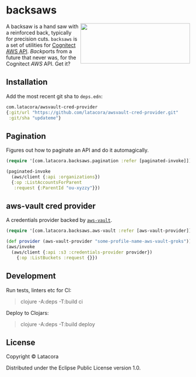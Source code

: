 # backsaws

<img align="right" width="300" height="110" src="https://raw.githubusercontent.com/latacora/backsaws/main/backsaws.svg">

A backsaw is a hand saw with a reinforced back, typically for precision cuts.
`backsaws` is a set of utilities for [Cognitect AWS API][awsapi]. *Back*ports from
a future that never was, for the Cognitect *AWS* API. Get it?

[awsapi]: https://github.com/cognitect-labs/aws-api

## Installation

Add the most recent git sha to `deps.edn`:

```clojure
com.latacora/awsvault-cred-provider
{:git/url "https://github.com/latacora/awsvault-cred-provider.git"
 :git/sha "updateme"}
```

## Pagination

Figures out how to paginate an API and do it automagically.

```clojure
(require '[com.latacora.backsaws.pagination :refer [paginated-invoke]])

(paginated-invoke
  (aws/client {:api :organizations})
  {:op :ListAccountsForParent
   :request {:ParentId "ou-xyzzy"}})
```

## aws-vault cred provider

A credentials provider backed by [`aws-vault`][awsvault].

[awsvault]: https://github.com/99designs/aws-vault

```clojure
(require '[com.latacora.backsaws.aws-vault :refer [aws-vault-provider]])

(def provider (aws-vault-provider "some-profile-name-aws-vault-groks"))
(aws/invoke
  (aws/client {:api :s3 :credentials-provider provider})
    {:op :ListBuckets :request {}})
```

## Development

Run tests, linters etc for CI:

> clojure -A:deps -T:build ci

Deploy to Clojars:

> clojure -A:deps -T:build deploy

## License

Copyright © Latacora

Distributed under the Eclipse Public License version 1.0.
